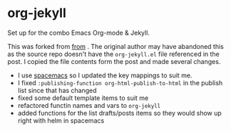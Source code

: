 org-jekyll
==========

Set up for the combo Emacs Org-mode & Jekyll.

This was forked from
[from](http://www.gorgnegre.com/linux/using-emacs-orgmode-to-blog-with-jekyll.html)
. The original author may have abandoned this as the source repo doesn't have
the `org-jekyll.el` file referenced in the post.  I copied the file contents
form the post and made several changes.

  * I use [spacemacs](http://spacemacs.org) so I updated the key mappings to
  suit me.
  * I fixed `:publishing-function org-html-publish-to-html` in the publish list
    since that has changed
  * fixed some default template items to suit me
  * refactored functin names and vars to `org-jekyll`
  * added functions for the list drafts/posts items so they would show up right
    with helm in spacemacs
